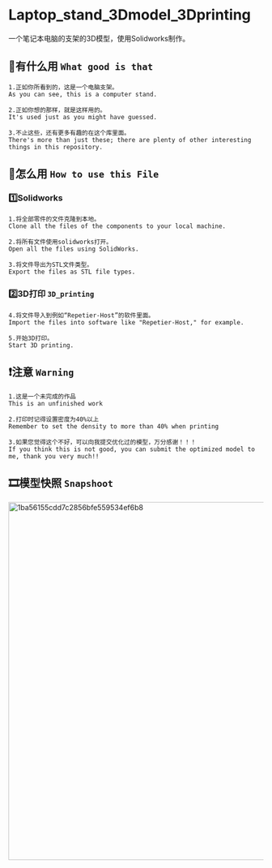 # Laptop_stand_3Dmodel_3Dprinting
一个笔记本电脑的支架的3D模型，使用Solidworks制作。

## 💭有什么用   `What good is that`

```
1.正如你所看到的，这是一个电脑支架。
As you can see, this is a computer stand.

2.正如你想的那样，就是这样用的。
It's used just as you might have guessed.

3.不止这些，还有更多有趣的在这个库里面。
There's more than just these; there are plenty of other interesting things in this repository.
```

## 🤷怎么用   `How to use this File`
### 1️⃣Solidworks
```
1.将全部零件的文件克隆到本地。
Clone all the files of the components to your local machine.

2.将所有文件使用solidworks打开。
Open all the files using SolidWorks.

3.将文件导出为STL文件类型。
Export the files as STL file types.
```
### 2️⃣3D打印   `3D_printing`
```
4.将文件导入到例如“Repetier-Host”的软件里面。
Import the files into software like "Repetier-Host," for example.

5.开始3D打印。
Start 3D printing.
```
## ❗注意   `Warning`
```
1.这是一个未完成的作品
This is an unfinished work

2.打印时记得设置密度为40%以上
Remember to set the density to more than 40% when printing

3.如果您觉得这个不好，可以向我提交优化过的模型，万分感谢！！！
If you think this is not good, you can submit the optimized model to me, thank you very much!!
```
## 🎞️模型快照   `Snapshoot`

<img width="706" alt="1ba56155cdd7c2856bfe559534ef6b8" src="https://github.com/28778/Laptop_stand_3Dmodel/assets/31039562/5d591265-ce52-4fb5-addd-bebb9823d638">
